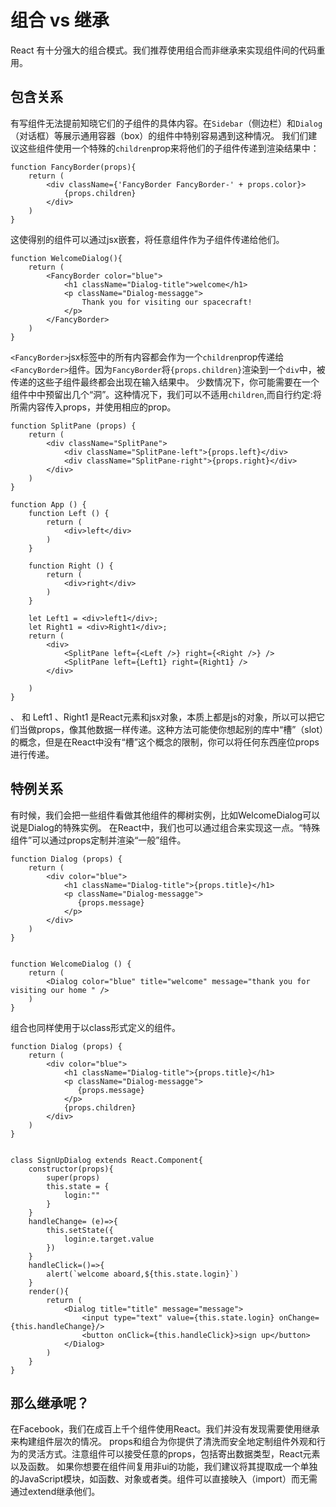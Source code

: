 # 组合 vs 继承
React 有十分强大的组合模式。我们推荐使用组合而非继承来实现组件间的代码重用。

## 包含关系
有写组件无法提前知晓它们的子组件的具体内容。在`Sidebar`（侧边栏）和`Dialog`（对话框）等展示通用容器（box）的组件中特别容易遇到这种情况。
我们们建议这些组件使用一个特殊的`children`prop来将他们的子组件传递到渲染结果中：
```
function FancyBorder(props){
    return (
        <div className={'FancyBorder FancyBorder-' + props.color}>
            {props.children}
        </div>
    )
}
```
这使得别的组件可以通过jsx嵌套，将任意组件作为子组件传递给他们。
```
function WelcomeDialog(){
    return (
        <FancyBorder color="blue">
            <h1 className="Dialog-title">welcome</h1>
            <p className="Dialog-messagge">
                Thank you for visiting our spacecraft!
            </p>
        </FancyBorder>
    )
}
```
`<FancyBorder>`jsx标签中的所有内容都会作为一个`children`prop传递给`<FancyBorder>`组件。因为`FancyBorder`将`{props.children}`渲染到一个`div`中，被传递的这些子组件最终都会出现在输入结果中。
少数情况下，你可能需要在一个组件中中预留出几个“洞”。这种情况下，我们可以不适用`children`,而自行约定:将所需内容传入props，并使用相应的prop。
```
function SplitPane (props) {
    return (
        <div className="SplitPane">
            <div className="SplitPane-left">{props.left}</div>
            <div className="SplitPane-right">{props.right}</div>
        </div>
    )
}

function App () {
    function Left () {
        return (
            <div>left</div>
        )
    }

    function Right () {
        return (
            <div>right</div>
        )
    }

    let Left1 = <div>left1</div>;
    let Right1 = <div>Right1</div>;
    return (
        <div>
            <SplitPane left={<Left />} right={<Right />} />
            <SplitPane left={Left1} right={Right1} />
        </div>

    )
}
```

<Left> 、 <Right> 和 Left1 、Right1 是React元素和jsx对象，本质上都是js的对象，所以可以把它们当做props，像其他数据一样传递。这种方法可能使你想起别的库中“槽”（slot）的概念，但是在React中没有“槽”这个概念的限制，你可以将任何东西座位props进行传递。

## 特例关系
有时候，我们会把一些组件看做其他组件的椰树实例，比如WelcomeDialog可以说是Dialog的特殊实例。
在React中，我们也可以通过组合来实现这一点。“特殊组件”可以通过props定制并渲染“一般”组件。
```
function Dialog (props) {
    return (
        <div color="blue">
            <h1 className="Dialog-title">{props.title}</h1>
            <p className="Dialog-messagge">
               {props.message}
            </p>
        </div>
    )
}


function WelcomeDialog () {
    return (
        <Dialog color="blue" title="welcome" message="thank you for visiting our home " />
    )
}
```

组合也同样使用于以class形式定义的组件。
```
function Dialog (props) {
    return (
        <div color="blue">
            <h1 className="Dialog-title">{props.title}</h1>
            <p className="Dialog-messagge">
               {props.message}
            </p>
            {props.children}
        </div>
    )
}


class SignUpDialog extends React.Component{
    constructor(props){
        super(props)
        this.state = {
            login:""
        }
    }
    handleChange= (e)=>{
        this.setState({
            login:e.target.value
        })
    }
    handleClick=()=>{
        alert(`welcome aboard,${this.state.login}`)
    }
    render(){
        return (
            <Dialog title="title" message="message">
                <input type="text" value={this.state.login} onChange={this.handleChange}/>
                <button onClick={this.handleClick}>sign up</button>
            </Dialog>
        )
    }
}
```

## 那么继承呢？
在Facebook，我们在成百上千个组件使用React。我们并没有发现需要使用继承来构建组件层次的情况。
props和组合为你提供了清洗而安全地定制组件外观和行为的灵活方式。注意组件可以接受任意的props，包括寄出数据类型，React元素以及函数。
如果你想要在组件间复用非ui的功能，我们建议将其提取成一个单独的JavaScript模块，如函数、对象或者类。组件可以直接映入（import）而无需通过extend继承他们。